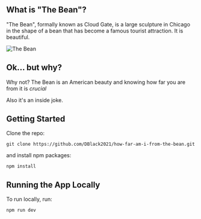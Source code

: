 ## What is "The Bean"?

"The Bean", formally known as Cloud Gate, is a large sculpture in Chicago in the shape of a bean that has become a famous tourist attraction. It is beautiful.

![The Bean](https://cdn.choosechicago.com/uploads/2019/07/first-time-bean-1.jpg)

## Ok... but why?

Why not? The Bean is an American beauty and knowing how far you are from it is *crucial*

Also it's an inside joke.

## Getting Started

Clone the repo:

`git clone https://github.com/DBlack2021/how-far-am-i-from-the-bean.git`

and install npm packages:

`npm install`

## Running the App Locally

To run locally, run:

`npm run dev`